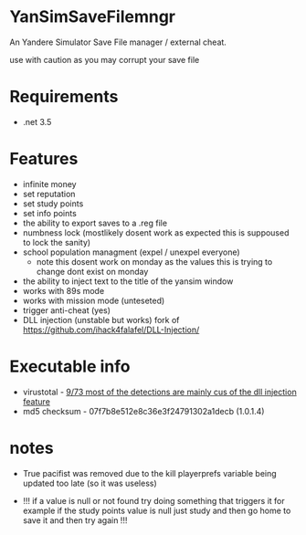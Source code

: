 # YanSimSaveFilemngr
An Yandere Simulator Save File manager / external cheat.

use with caution as you may corrupt your save file

# Requirements 
* .net 3.5

# Features

* infinite money
* set reputation
* set study points
* set info points
* the ability to export saves to a .reg file
* numbness lock (mostlikely dosent work as expected this is suppoused to lock the sanity)
* school population managment (expel / unexpel everyone)
  - note this dosent work on monday as the values this is trying to change dont exist on monday
* the ability to inject text to the title of the yansim window
* works with 89s mode
* works with mission mode (unteseted)
* trigger anti-cheat (yes)
* DLL injection (unstable but works) fork of <a href="https://github.com/ihack4falafel/DLL-Injection/">https://github.com/ihack4falafel/DLL-Injection/</a>

# Executable info

* virustotal - <a href="https://www.virustotal.com/gui/file/a534a60a93ca0a15363a0f1496de3e420ef18b74fda40e1e5bd7362f14dae527?nocache=1)">9/73 most of the detections are mainly cus of the dll injection feature</a>
* md5 checksum - 07f7b8e512e8c36e3f24791302a1decb (1.0.1.4)

# notes

* True pacifist was removed due to the kill playerprefs variable being updated too late (so it was useless)

* !!! if a value is null or not found try doing something that triggers it for example if the study points value is null just study and then go home to save it and then try again !!!
